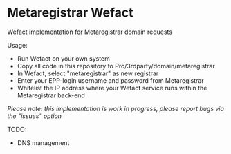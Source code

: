 # Metaregistrar Wefact
Wefact implementation for Metaregistrar domain requests

Usage: 
- Run Wefact on your own system
- Copy all code in this repository to Pro/3rdparty/domain/metaregistrar
- In Wefact, select "metaregistrar" as new registrar
- Enter your EPP-login username and password from Metaregistrar
- Whitelist the IP address where your Wefact service runs within the Metaregistrar back-end

_Please note: this implementation is work in progress, please report bugs via the "issues" option_

TODO:
- DNS management
